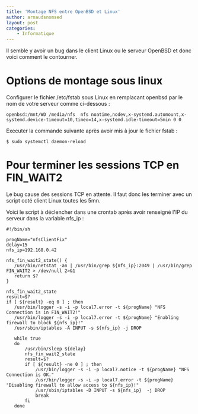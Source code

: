 ```yaml
---
title: 'Montage NFS entre OpenBSD et Linux'
author: arnaudsnomsed
layout: post
categories:
    - Informatique
---
```


Il semble y avoir un bug dans le client Linux ou le serveur OpenBSD et
donc voici comment le contourner.

# Options de montage sous linux

Configurer le fichier /etc/fstab sous Linux en remplacant openbsd par
le nom de votre serveur comme ci-dessous :

<!-- more -->

```
openbsd:/mnt/WD /media/nfs  nfs noatime,nodev,x-systemd.automount,x-systemd.device-timeout=10,timeo=14,x-systemd.idle-timeout=5min 0 0
```

Executer la commande suivante après avoir mis à jour le fichier fstab :

```
$ sudo systemctl daemon-reload
```

# Pour terminer les sessions TCP en FIN_WAIT2

Le bug cause des sessions TCP en attente. Il faut donc les terminer avec un
script coté client Linux toutes les 5mn.

Voici le script à déclencher dans une crontab après avoir renseigné
l'IP du serveur dans la variable nfs_ip :

```
#!/bin/sh

progName="nfsClientFix"
delay=15
nfs_ip=192.168.0.42

nfs_fin_wait2_state() {
   /usr/bin/netstat -an | /usr/bin/grep ${nfs_ip}:2049 | /usr/bin/grep  FIN_WAIT2 > /dev/null 2>&1
   return $?
}

nfs_fin_wait2_state
result=$?
if [ ${result} -eq 0 ] ; then
   /usr/bin/logger -s -i -p local7.error -t ${progName} "NFS Connection is in FIN_WAIT2!"
   /usr/bin/logger -s -i -p local7.error -t ${progName} "Enabling firewall to block ${nfs_ip}!"
   /usr/sbin/iptables -A INPUT -s ${nfs_ip} -j DROP

   while true
   do
       /usr/bin/sleep ${delay}
       nfs_fin_wait2_state
       result=$?
       if [ ${result} -ne 0 ] ; then
           /usr/bin/logger -s -i -p local7.notice -t ${progName} "NFS Connection is OK."
           /usr/bin/logger -s -i -p local7.error -t ${progName} "Disabling firewall to allow access to ${nfs_ip}!"
           /usr/sbin/iptables -D INPUT -s ${nfs_ip}  -j DROP
           break
       fi
   done

```


